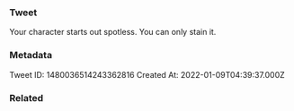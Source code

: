 ### Tweet
Your character starts out spotless. You can only stain it.

### Metadata
Tweet ID: 1480036514243362816
Created At: 2022-01-09T04:39:37.000Z

### Related

